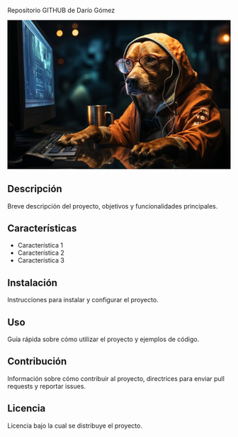 Repositorio GITHUB de Darío Gómez

![Imagen de Portada](Repositorio/perro.jpg)

## Descripción
Breve descripción del proyecto, objetivos y funcionalidades principales.

## Características
- Característica 1
- Característica 2
- Característica 3
  
## Instalación
Instrucciones para instalar y configurar el proyecto.

## Uso
Guía rápida sobre cómo utilizar el proyecto y ejemplos de código.

## Contribución
Información sobre cómo contribuir al proyecto, directrices para enviar pull requests y reportar issues.

## Licencia
Licencia bajo la cual se distribuye el proyecto.
